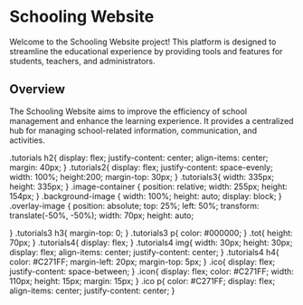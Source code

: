 # Schooling Website

Welcome to the Schooling Website project! This platform is designed to streamline the educational experience by providing tools and features for students, teachers, and administrators.
## Overview

The Schooling Website aims to improve the efficiency of school management and enhance the learning experience. It provides a centralized hub for managing school-related information, communication, and activities.





.tutorials h2{
    display: flex;
    justify-content: center;
    align-items: center;
    margin: 40px;
}
.tutorials2{
    display: flex;
    justify-content: space-evenly;
    width: 100%;
    height:200;
    margin-top: 30px;
}
.tutorials3{
    width: 335px;
    height: 335px;
}
.image-container {
    position: relative;
    width: 255px;
    height: 154px;
}
.background-image {
    width: 100%;
    height: auto;
    display: block;
}
.overlay-image {
    position: absolute;
    top: 25%; 
    left: 50%; 
    transform: translate(-50%, -50%);
    width: 70px;
    height: auto;
    
}
.tutorials3 h3{
    margin-top: 0; 
}
.tutorials3 p{
    color: #000000;
}
.tot{
    height: 70px;
}
.tutorials4{
    display: flex;
}
.tutorials4 img{
    width: 30px;
    height: 30px;
    display: flex;
    align-items: center;
    justify-content: center;
}
.tutorials4 h4{
    color: #C271FF;
    margin-left: 20px;
    margin-top: 5px;
}
.ico{
    display: flex;
    justify-content: space-between;
}
.icon{
    display: flex;
    color: #C271FF;
    width: 110px;
    height: 15px;
    margin: 15px;
}
.ico p{
    color: #C271FF;
    display: flex;
    align-items: center;
    justify-content: center;
}